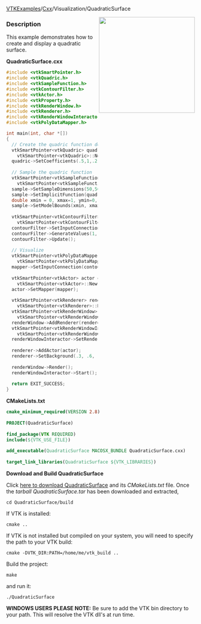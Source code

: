 [VTKExamples](/home/)/[Cxx](/Cxx)/Visualization/QuadraticSurface

<img align="right" src="https://github.com/lorensen/VTKExamples/blob/gh-pages/Testing/Baseline/Visualization/TestQuadraticSurface.png?raw=true" width="256" />

### Description
This example demonstrates how to create and display a quadratic surface.

**QuadraticSurface.cxx**
```c++
#include <vtkSmartPointer.h>
#include <vtkQuadric.h>
#include <vtkSampleFunction.h>
#include <vtkContourFilter.h>
#include <vtkActor.h>
#include <vtkProperty.h>
#include <vtkRenderWindow.h>
#include <vtkRenderer.h>
#include <vtkRenderWindowInteractor.h>
#include <vtkPolyDataMapper.h>

int main(int, char *[])
{
  // Create the quadric function definition
  vtkSmartPointer<vtkQuadric> quadric =
    vtkSmartPointer<vtkQuadric>::New();
  quadric->SetCoefficients(.5,1,.2,0,.1,0,0,.2,0,0);
 
  // Sample the quadric function
  vtkSmartPointer<vtkSampleFunction> sample =
    vtkSmartPointer<vtkSampleFunction>::New();
  sample->SetSampleDimensions(50,50,50);
  sample->SetImplicitFunction(quadric);
  double xmin = 0, xmax=1, ymin=0, ymax=1, zmin=0, zmax=1;
  sample->SetModelBounds(xmin, xmax, ymin, ymax, zmin, zmax);
 
  vtkSmartPointer<vtkContourFilter> contourFilter =
    vtkSmartPointer<vtkContourFilter>::New();
  contourFilter->SetInputConnection(sample->GetOutputPort());
  contourFilter->GenerateValues(1, 1.0, 1.0);
  contourFilter->Update();
  
  // Visualize
  vtkSmartPointer<vtkPolyDataMapper> mapper = 
    vtkSmartPointer<vtkPolyDataMapper>::New();
  mapper->SetInputConnection(contourFilter->GetOutputPort());
 
  vtkSmartPointer<vtkActor> actor = 
    vtkSmartPointer<vtkActor>::New();
  actor->SetMapper(mapper);
 
  vtkSmartPointer<vtkRenderer> renderer = 
    vtkSmartPointer<vtkRenderer>::New();
  vtkSmartPointer<vtkRenderWindow> renderWindow = 
    vtkSmartPointer<vtkRenderWindow>::New();
  renderWindow->AddRenderer(renderer);
  vtkSmartPointer<vtkRenderWindowInteractor> renderWindowInteractor = 
    vtkSmartPointer<vtkRenderWindowInteractor>::New();
  renderWindowInteractor->SetRenderWindow(renderWindow);
 
  renderer->AddActor(actor);
  renderer->SetBackground(.3, .6, .3); // Background color green
 
  renderWindow->Render();
  renderWindowInteractor->Start();	
 
  return EXIT_SUCCESS;
}
```
**CMakeLists.txt**
```cmake
cmake_minimum_required(VERSION 2.8)
 
PROJECT(QuadraticSurface)
 
find_package(VTK REQUIRED)
include(${VTK_USE_FILE})
 
add_executable(QuadraticSurface MACOSX_BUNDLE QuadraticSurface.cxx)
 
target_link_libraries(QuadraticSurface ${VTK_LIBRARIES})
```

**Download and Build QuadraticSurface**

Click [here to download QuadraticSurface](https://github.com/lorensen/VTKWikiExamplesTarballs/raw/master/QuadraticSurface.tar) and its *CMakeLists.txt* file.
Once the *tarball QuadraticSurface.tar* has been downloaded and extracted,
```
cd QuadraticSurface/build 
```
If VTK is installed:
```
cmake ..
```
If VTK is not installed but compiled on your system, you will need to specify the path to your VTK build:
```
cmake -DVTK_DIR:PATH=/home/me/vtk_build ..
```
Build the project:
```
make
```
and run it:
```
./QuadraticSurface
```
**WINDOWS USERS PLEASE NOTE:** Be sure to add the VTK bin directory to your path. This will resolve the VTK dll's at run time.

